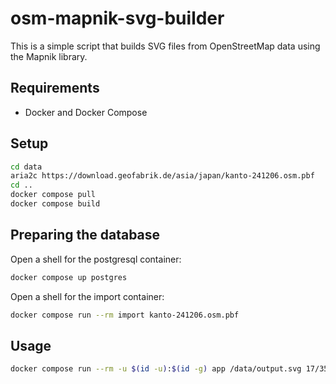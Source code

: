 # osm-mapnik-svg-builder

This is a simple script that builds SVG files from OpenStreetMap data using the Mapnik library.

## Requirements

- Docker and Docker Compose

## Setup

```bash
cd data
aria2c https://download.geofabrik.de/asia/japan/kanto-241206.osm.pbf
cd ..
docker compose pull
docker compose build
```

## Preparing the database

Open a shell for the postgresql container:

```bash
docker compose up postgres
```

Open a shell for the import container:

```bash
docker compose run --rm import kanto-241206.osm.pbf
```

## Usage

```bash
docker compose run --rm -u $(id -u):$(id -g) app /data/output.svg 17/35.635966/140.161573 1000 1000
```
